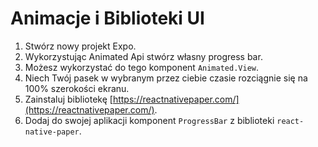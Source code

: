 # Animacje i Biblioteki UI

1. Stwórz nowy projekt Expo.
2. Wykorzystując Animated Api stwórz własny progress bar. 
3. Możesz wykorzystać do tego komponent `Animated.View`.
4. Niech Twój pasek w wybranym przez ciebie czasie rozciągnie się na 100% szerokości ekranu. 
5. Zainstaluj bibliotekę [https://reactnativepaper.com/](https://reactnativepaper.com/).
6. Dodaj do swojej aplikacji komponent `ProgressBar` z biblioteki `react-native-paper`.  